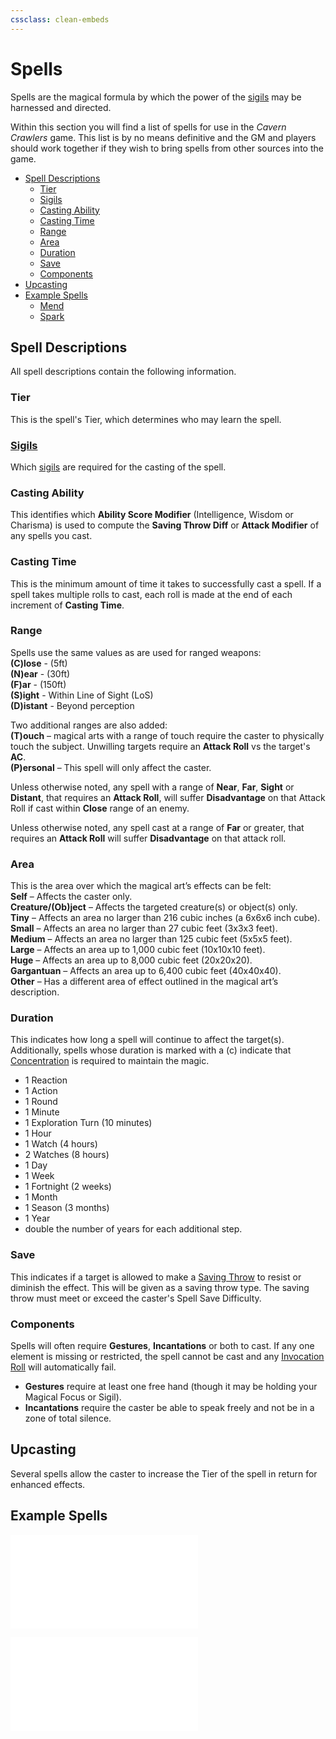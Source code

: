 ```yaml
---
cssclass: clean-embeds
---
```

# Spells
Spells are the magical formula by which the power of the [sigils](magic/Sigils.md) may be harnessed and directed.

Within this section you will find a list of spells for use in the *Cavern Crawlers* game.  This list is by no means definitive and the GM and players should work together if they wish to bring spells from other sources into the game.
- [Spell Descriptions](#Spell%20Descriptions)
	- [Tier](#Tier)
	- [Sigils](#Sigils)
	- [Casting Ability](#Casting%20Ability)
	- [Casting Time](#Casting%20Time)
	- [Range](#Range)
	- [Area](#Area)
	- [Duration](#Duration)
	- [Save](#Save)
	- [Components](#Components)
- [Upcasting](#Upcasting)
- [Example Spells](#Example%20Spells)
	- [Mend](#Mend)
	- [Spark](#Spark)

## Spell Descriptions

All spell descriptions contain the following information.

### Tier
This is the spell's Tier, which determines who may learn the spell.

### [Sigils](magic/Sigils.md)
Which [sigils](magic/Sigils.md) are required for the casting of the spell.

### Casting Ability
This identifies which **Ability Score Modifier** (Intelligence, Wisdom or Charisma) is used to compute the **Saving Throw Diff** or **Attack Modifier** of any spells you cast.

### Casting Time
This is the minimum amount of time it takes to successfully cast a spell.  If a spell takes multiple rolls to cast, each roll is made at the end of each increment of **Casting Time**.

### Range
Spells use the same values as are used for ranged weapons:<br/>
**(C)lose** - (5ft)<br/>
**(N)ear** - (30ft)<br/>
**(F)ar** - (150ft)<br/>
**(S)ight** - Within Line of Sight (LoS)<br/>
**(D)istant** - Beyond perception

Two additional ranges are also added:<br/>
**(T)ouch** – magical arts with a range of touch require the caster to physically touch the subject.  Unwilling targets require an **Attack Roll** vs the target's **AC**.<br/>
**(P)ersonal** – This spell will only affect the caster.

Unless otherwise noted, any spell with a range of **Near**, **Far**, **Sight** or **Distant**, that requires an **Attack Roll**, will suffer **Disadvantage** on that Attack Roll if cast within **Close** range of an enemy.

Unless otherwise noted, any spell cast at a range of **Far** or greater, that requires an **Attack Roll** will suffer **Disadvantage** on that attack roll.

### Area
This is the area over which the magical art’s effects can be felt:<br/>
**Self** – Affects the caster only.<br/>
**Creature/(Ob)ject** – Affects the targeted creature(s) or object(s) only.<br/>
**Tiny** – Affects an area no larger than 216 cubic inches (a 6x6x6 inch cube).<br/>
**Small** – Affects an area no larger than 27 cubic feet (3x3x3 feet).<br/>
**Medium** – Affects an area no larger than 125 cubic feet (5x5x5 feet).<br/>
**Large** – Affects an area up to 1,000 cubic feet (10x10x10 feet).<br/>
**Huge** – Affects an area up to 8,000 cubic feet (20x20x20).<br/>
**Gargantuan** – Affects an area up to 6,400 cubic feet (40x40x40).<br/>
**Other** – Has a different area of effect outlined in the magical art’s description.<br/>

### Duration
This indicates how long a spell will continue to affect the target(s).  Additionally, spells whose duration is marked with a (c) indicate that [Concentration](magic/MagicalArts.md#Concentration) is required to maintain the magic.
- 1 Reaction
- 1 Action
- 1 Round
- 1 Minute
- 1 Exploration Turn (10 minutes)
- 1 Hour
- 1 Watch (4 hours)
- 2 Watches (8 hours)
- 1 Day
- 1 Week
- 1 Fortnight (2 weeks)
- 1 Month
- 1 Season (3 months)
- 1 Year
- double the number of years for each additional step.

### Save
This indicates if a target is allowed to make a [Saving Throw](CoreRules.md#Saving%20Throws) to resist or diminish the effect.  This will be given as a saving throw type.  The saving throw must meet or exceed the caster's Spell Save Difficulty.

### Components
Spells will often require **Gestures**, **Incantations** or both to cast.  If any one element is missing or restricted, the spell cannot be cast and any [Invocation Roll](magic/MagicalArts.md#the%20invocation%20roll) will automatically fail.
- **Gestures** require at least one free hand (though it may be holding your Magical Focus or Sigil).
- **Incantations** require the caster be able to speak freely and not be in a zone of total silence.

## Upcasting
Several spells allow the caster to increase the Tier of the spell in return for enhanced effects.  

## Example Spells

![](magic/TierZeroSpells.md#mend)

![](magic/TierZeroSpells.md#spark)
